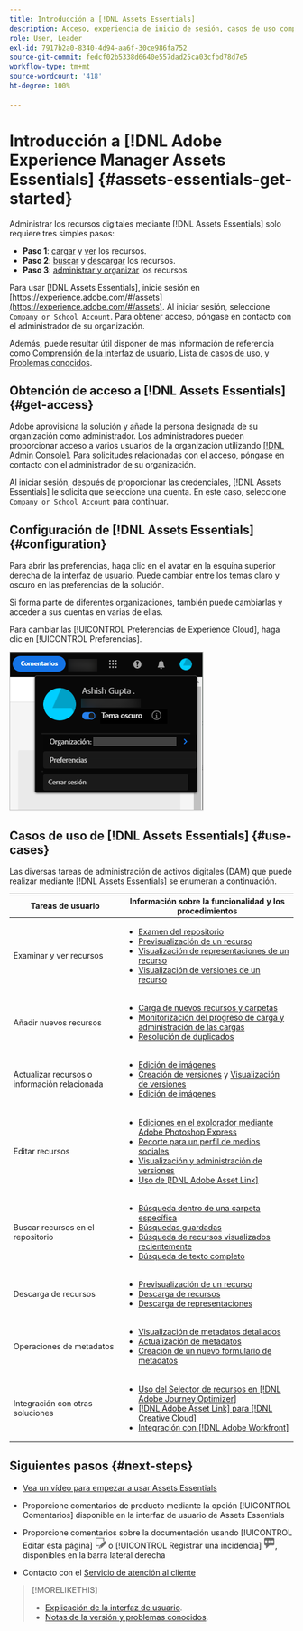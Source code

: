```yaml
---
title: Introducción a [!DNL Assets Essentials]
description: Acceso, experiencia de inicio de sesión, casos de uso compatibles y problemas conocidos de [!DNL Assets Essentials].
role: User, Leader
exl-id: 7917b2a0-8340-4d94-aa6f-30ce986fa752
source-git-commit: fedcf02b5338d6640e557dad25ca03cfbd78d7e5
workflow-type: tm+mt
source-wordcount: '418'
ht-degree: 100%

---
```


# Introducción a [!DNL Adobe Experience Manager Assets Essentials] {#assets-essentials-get-started}

<!-- TBD: Make links for these steps. -->

Administrar los recursos digitales mediante [!DNL Assets Essentials] solo requiere tres simples pasos:

* **Paso 1**: [cargar](/help/using/add-delete.md) y [ver](/help/using/navigate-view.md) los recursos.
* **Paso 2**: [buscar](/help/using/search.md) y [descargar](/help/using/manage-organize.md#download) los recursos.
* **Paso 3**: [administrar y organizar](/help/using/manage-organize.md) los recursos.

Para usar [!DNL Assets Essentials], inicie sesión en [https://experience.adobe.com/#/assets](https://experience.adobe.com/#/assets). Al iniciar sesión, seleccione `Company or School Account`. Para obtener acceso, póngase en contacto con el administrador de su organización.

Además, puede resultar útil disponer de más información de referencia como [Comprensión de la interfaz de usuario](/help/using/navigate-view.md), [Lista de casos de uso](#use-cases), <!-- TBD: [supported file types](/help/using/supported-file-formats.md), --> y [Problemas conocidos](/help/using/release-notes.md#known-issues).

## Obtención de acceso a [!DNL Assets Essentials] {#get-access}

Adobe aprovisiona la solución y añade la persona designada de su organización como administrador. Los administradores pueden proporcionar acceso a varios usuarios de la organización utilizando [[!DNL Admin Console]](https://helpx.adobe.com/es/enterprise/using/admin-console.html). Para solicitudes relacionadas con el acceso, póngase en contacto con el administrador de su organización.

Al iniciar sesión, después de proporcionar las credenciales, [!DNL Assets Essentials] le solicita que seleccione una cuenta. En este caso, seleccione `Company or School Account` para continuar.

## Configuración de [!DNL Assets Essentials] {#configuration}

Para abrir las preferencias, haga clic en el avatar en la esquina superior derecha de la interfaz de usuario. Puede cambiar entre los temas claro y oscuro en las preferencias de la solución.

Si forma parte de diferentes organizaciones, también puede cambiarlas y acceder a sus cuentas en varias de ellas.

Para cambiar las [!UICONTROL Preferencias de Experience Cloud], haga clic en [!UICONTROL Preferencias].

![Preferencia para cambiar el tema oscuro y el claro](assets/theme-change.png)

## Casos de uso de [!DNL Assets Essentials] {#use-cases}

Las diversas tareas de administración de activos digitales (DAM) que puede realizar mediante [!DNL Assets Essentials] se enumeran a continuación.

| Tareas de usuario | Información sobre la funcionalidad y los procedimientos |
|-----|------|
| Examinar y ver recursos | <ul> <li>[Examen del repositorio](/help/using/navigate-view.md#view-assets-and-details) </li> <li> [Previsualización de un recurso](/help/using/navigate-view.md#preview-assets) <li> [Visualización de representaciones de un recurso](/help/using/add-delete.md#renditions) </li> <li>[Visualización de versiones de un recurso](/help/using/manage-organize.md#view-versions)</li></ul> |
| Añadir nuevos recursos | <ul> <li>[Carga de nuevos recursos y carpetas](/help/using/add-delete.md#add-assets)</li> <li>[Monitorización del progreso de carga y administración de las cargas](/help/using/add-delete.md#upload-progress)</li> <li>[Resolución de duplicados](/help/using/add-delete.md#resolve-upload-fails)</li> </ul> |
| Actualizar recursos o información relacionada | <ul> <li>[Edición de imágenes](/help/using/edit-images.md)</li> <li>[Creación de versiones](/help/using/manage-organize.md#create-versions) y [Visualización de versiones](/help/using/manage-organize.md#view-versions)</li> <li>[Edición de imágenes](/help/using/edit-images.md)</li> </ul> |
| Editar recursos | <ul> <li>[Ediciones en el explorador mediante Adobe Photoshop Express](/help/using/edit-images.md)</li> <li>[Recorte para un perfil de medios sociales](/help/using/edit-images.md#crop-straighten-images)</li> <li>[Visualización y administración de versiones](/help/using/manage-organize.md#view-versions)</li> <li>[Uso de [!DNL Adobe Asset Link]](/help/using/integration.md#integrations)</ul></ul> |
| Buscar recursos en el repositorio | <ul> <li>[Búsqueda dentro de una carpeta específica](/help/using/search.md#refine-search-results)</li> <li>[Búsquedas guardadas](/help/using/search.md#saved-search)</li> <li>[Búsqueda de recursos visualizados recientemente](/help/using/search.md)</li> <li>[Búsqueda de texto completo](/help/using/search.md) |
| Descarga de recursos | <ul> <li> [Previsualización de un recurso](/help/using/navigate-view.md#preview-assets) </li> <li> [Descarga de recursos](/help/using/manage-organize.md#download) <li> [Descarga de representaciones](/help/using/add-delete.md#renditions) </li></ul> |
| Operaciones de metadatos | <ul> <li>[Visualización de metadatos detallados](/help/using/metadata.md) </li> <li> [Actualización de metadatos](/help/using/metadata.md#update-metadata)</li> <li> [Creación de un nuevo formulario de metadatos](/help/using/metadata.md#metadata-forms) </li> </ul> |
| Integración con otras soluciones | <ul> <li>[Uso del Selector de recursos en [!DNL Adobe Journey Optimizer]](/help/using/integration.md)</li> <li>[[!DNL Adobe Asset Link] para [!DNL Creative Cloud]](/help/using/integration.md)</li> <li>[Integración con [!DNL Adobe Workfront]](/help/using/integration.md)</li> </ul> |

## Siguientes pasos {#next-steps}

* [Vea un vídeo para empezar a usar Assets Essentials](https://experienceleague.adobe.com/docs/experience-manager-learn/assets-essentials/getting-started.html?lang=es)

* Proporcione comentarios de producto mediante la opción [!UICONTROL Comentarios] disponible en la interfaz de usuario de Assets Essentials

* Proporcione comentarios sobre la documentación usando [!UICONTROL Editar esta página] ![editar la página](assets/do-not-localize/edit-page.png) o [!UICONTROL Registrar una incidencia] ![crear una incidencia de GitHub](assets/do-not-localize/github-issue.png), disponibles en la barra lateral derecha

* Contacto con el [Servicio de atención al cliente](https://experienceleague.adobe.com/?support-solution=General&amp;lang=es#support)


<!--TBD: Merge the below rows in the table when the use cases are documented/available.

| How do I delete assets? | <ul> <li>[Delete assets](/help/using/manage-organize.md)</li> <li>Recover deleted assets</li> <li>Permanently delete assets</li> </ul> |
| How do I share assets or find shared assets? | <ul> <li>Shared by me</li> <li>Shared with me</li> <li>Share for comments and review</li> <li>Unshare assets</li> </ul> |
| How do I collaborate with others and get my assets reviewed | <ul> <li>Share for review</li> <li>Provide comments. Resolve and filter comments</li> <li>Annotations on images</li> <li>Assign tasks to specific users and prioritize</li> </ul> |

-->

<!-- 

## ![feedback icon](assets/do-not-localize/feedback-icon.png) Provide product feedback {#provide-feedback}

Adobe welcomes feedback about the solution. To provide feedback without even switching your working application, use the [!UICONTROL Feedback] option in the user interface. It also lets you attach files such as screenshots or video recording of an issue.

  ![feedback option in the interface](assets/feedback-panel.png)

To provide feedback for documentation, click [!UICONTROL Edit this page] ![edit the page](assets/do-not-localize/edit-page.png) or [!UICONTROL Log an issue] ![create a GitHub issue](assets/do-not-localize/github-issue.png) from the right sidebar. You can do one of the following: 

* Make the content updates and submit a GitHub pull request.
* Create an issue or ticket in GitHub. Retain the automatically populated article name when creating an issue.

-->

>[!MORELIKETHIS]
>
>* [Explicación de la interfaz de usuario](/help/using/navigate-view.md).
>* [Notas de la versión y problemas conocidos](/help/using/release-notes.md).

<!-- TBD: 
>* [Supported file types](/help/using/supported-file-formats.md).
-->
